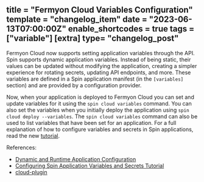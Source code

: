 title = "Fermyon Cloud Variables Configuration"
template = "changelog_item"
date = "2023-06-13T07:00:00Z"
enable_shortcodes = true
tags = ["variable"]
[extra]
type= "changelog_post"
---

Fermyon Cloud now supports setting application variables through the API. Spin supports dynamic application variables. Instead of being static, their values can be updated without modifying the application, creating a simpler experience for rotating secrets, updating API endpoints, and more. These variables are defined in a Spin application manifest (in the `[variables]` section) and are provided by a configuration provider.

Now, when your application is deployed to Fermyon Cloud you can set and update variables for it using the `spin cloud variables` command. You can also set the variables when you initially deploy the application using `spin cloud deploy --variables`. The `spin cloud variables` command can also be used to list variables that have been set for an application. For a full explanation of how to configure variables and secrets in Spin applications, read the new [tutorial](../variables).

<!-- break -->

References:

- [Dynamic and Runtime Application Configuration](../../spin/dynamic-configuration)
- [Configuring Spin Application Variables and Secrets Tutorial](../variables)
- [cloud-plugin](https://github.com/fermyon/cloud-plugin)